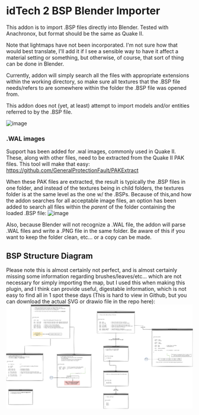 # idTech 2 BSP Blender Importer
This addon is to import .BSP files directly into Blender.
Tested with Anachronox, but format should be the same as Quake II.

Note that lightmaps have not been incorporated.  I'm not sure how that would best translate,
I'll add it if I see a sensible way to have it affect a material setting or something, but otherwise,
of course, that sort of thing can be done in Blender.

Currently, addon will simply search all the files with appropriate extensions within the working directory,
so make sure all textures that the .BSP file needs/refers to are somewhere within the folder the .BSP file 
was opened from.

This addon does not (yet, at least) attempt to import models and/or entities referred to by the .BSP file.

![image](https://github.com/user-attachments/assets/cc4cce35-0cda-4902-8784-7d7410ecdd0e)


### .WAL images
Support has been added for .wal images, commonly used in Quake II.
These, along with other files, need to be extracted from the Quake II PAK files.
This tool will make that easy: https://github.com/GeneralProtectionFault/PAKExtract

When these PAK files are extracted, the result is typically the .BSP files in one folder, and instead of the textures being in child folders,
the textures folder is at the same level as the one w/ the .BSPs.  Because of this,and how the addon searches for all acceptable image files,
an option has been added to search all files within the *parent* of the folder containing the loaded .BSP file:
![image](https://github.com/user-attachments/assets/58c1dd41-a194-403b-8e96-45c304041be5)

Also, because Blender will not recognize a .WAL file, the addon will parse .WAL files and write a .PNG file in the same folder.
Be aware of this if you want to keep the folder clean, etc... or a copy can be made.  

## BSP Structure Diagram
Please note this is almost certainly not perfect, and is almost certainly missing some information regarding brushes/leaves/etc... which are not necessary for 
simply importing the map, but I used this when making this plugin, and I think can provide useful, digestable information, which is not easy
to find all in 1 spot these days (This is hard to view in Github, but you can download the actual SVG or drawio file in the repo here):
![Diagram](Anachronox_BSP_Structure.drawio.svg)
